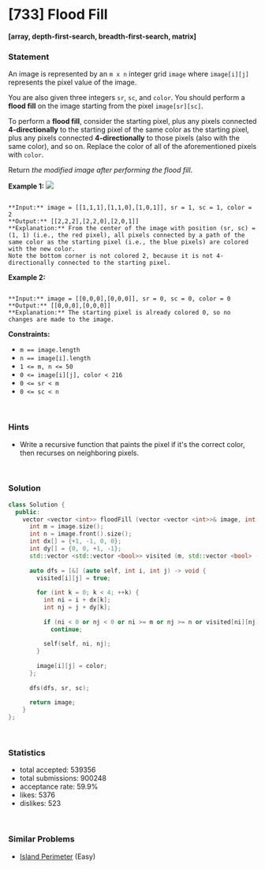 # [733] Flood Fill

**[array, depth-first-search, breadth-first-search, matrix]**

### Statement

An image is represented by an `m x n` integer grid `image` where `image[i][j]` represents the pixel value of the image.

You are also given three integers `sr`, `sc`, and `color`. You should perform a **flood fill** on the image starting from the pixel `image[sr][sc]`.

To perform a **flood fill**, consider the starting pixel, plus any pixels connected **4-directionally** to the starting pixel of the same color as the starting pixel, plus any pixels connected **4-directionally** to those pixels (also with the same color), and so on. Replace the color of all of the aforementioned pixels with `color`.

Return *the modified image after performing the flood fill*.


**Example 1:**
![](https://assets.leetcode.com/uploads/2021/06/01/flood1-grid.jpg)

```

**Input:** image = [[1,1,1],[1,1,0],[1,0,1]], sr = 1, sc = 1, color = 2
**Output:** [[2,2,2],[2,2,0],[2,0,1]]
**Explanation:** From the center of the image with position (sr, sc) = (1, 1) (i.e., the red pixel), all pixels connected by a path of the same color as the starting pixel (i.e., the blue pixels) are colored with the new color.
Note the bottom corner is not colored 2, because it is not 4-directionally connected to the starting pixel.

```

**Example 2:**

```

**Input:** image = [[0,0,0],[0,0,0]], sr = 0, sc = 0, color = 0
**Output:** [[0,0,0],[0,0,0]]
**Explanation:** The starting pixel is already colored 0, so no changes are made to the image.

```

**Constraints:**
* `m == image.length`
* `n == image[i].length`
* `1 <= m, n <= 50`
* `0 <= image[i][j], color < 216`
* `0 <= sr < m`
* `0 <= sc < n`


<br>

### Hints

- Write a recursive function that paints the pixel if it's the correct color, then recurses on neighboring pixels.

<br>

### Solution

```cpp
class Solution {
  public:
    vector <vector <int>> floodFill (vector <vector <int>>& image, int sr, int sc, int color) {
      int m = image.size();
      int n = image.front().size();
      int dx[] = {+1, -1, 0, 0};
      int dy[] = {0, 0, +1, -1};
      std::vector <std::vector <bool>> visited (m, std::vector <bool> (n));
      
      auto dfs = [&] (auto self, int i, int j) -> void {
        visited[i][j] = true;
        
        for (int k = 0; k < 4; ++k) {
          int ni = i + dx[k];
          int nj = j + dy[k];
          
          if (ni < 0 or nj < 0 or ni >= m or nj >= n or visited[ni][nj] or image[ni][nj] != image[sr][sc])
            continue;
          
          self(self, ni, nj);
        }
        
        image[i][j] = color;
      };
      
      dfs(dfs, sr, sc);
      
      return image;
    }
};
```

<br>

### Statistics

- total accepted: 539356
- total submissions: 900248
- acceptance rate: 59.9%
- likes: 5376
- dislikes: 523

<br>

### Similar Problems

- [Island Perimeter](https://leetcode.com/problems/island-perimeter) (Easy)
